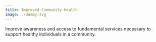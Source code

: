```yaml
---
title: Improved Community Health
image: ./dummy.svg
---
```


Improve awareness and access to fundamental services necessary to support healthy individuals in a community.


